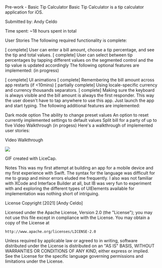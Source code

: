 Pre-work - Basic Tip Calculator
Basic Tip Calculator is a tip calculator application for iOS.

Submitted by: Andy Celdo

Time spent: ~18 hours spent in total

User Stories
The following required functionality is complete:

[ complete] User can enter a bill amount, choose a tip percentage, and see the tip and total values.
[ complete] User can select between tip percentages by tapping different values on the segmented control and the tip value is updated accordingly
The following optional features are implemented: (in progress)

[ complete] UI animations
[ complete] Remembering the bill amount across app restarts (if <10mins)
[ partially complete] Using locale-specific currency and currency thousands separators.
[ complete] Making sure the keyboard is always visible and the bill amount is always the first responder. This way the user doesn't have to tap anywhere to use this app. Just launch the app and start typing.
The following additional features are implemented:

Dark mode option
The ability to change preset values
An option to reset currently implemented settings to default values
Split bill for a party of up to five
Video Walkthrough (in progess)
Here's a walkthrough of implemented user stories:

Video Walkthrough

![](https://i.imgur.com/1ZCcNGs.gif)

GIF created with LiceCap.

Notes
This was my first attempt at building an app for a mobile device and my first experience with Swift. The syntax for the language was difficult for me to grasp and minor errors eluded me frequently. I also was not familiar with XCode and Interface Builder at all, but IB was very fun to experiment with and exploring the different types of UIElements available for implementation was nothing short of intriguing.

License
Copyright [2021] [Andy Celdo]

Licensed under the Apache License, Version 2.0 (the "License");
you may not use this file except in compliance with the License.
You may obtain a copy of the License at

    http://www.apache.org/licenses/LICENSE-2.0

Unless required by applicable law or agreed to in writing, software
distributed under the License is distributed on an "AS IS" BASIS,
WITHOUT WARRANTIES OR CONDITIONS OF ANY KIND, either express or implied.
See the License for the specific language governing permissions and
limitations under the License.